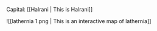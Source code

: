 Capital: [[Halrani | This is Halrani]]

![[lathernia 1.png | This is an interactive map of lathernia]]